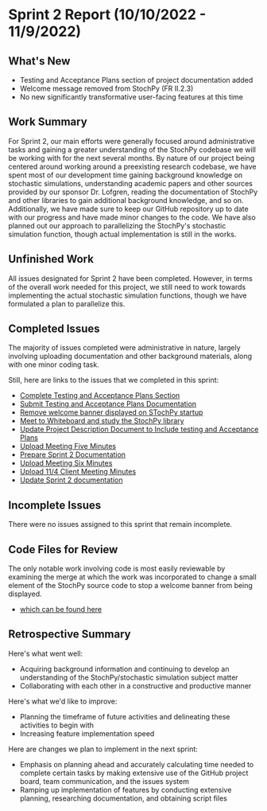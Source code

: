 # Sprint 2 Report (10/10/2022 - 11/9/2022)

## What's New
 * Testing and Acceptance Plans section of project documentation added
 * Welcome message removed from StochPy (FR II.2.3)
 * No new significantly transformative user-facing features at this time

## Work Summary
For Sprint 2, our main efforts were generally focused around administrative tasks and gaining a greater understanding of the StochPy codebase we will be working with for the next several months. By nature of our project being centered around working around a preexisting research codebase, we have spent most of our development time gaining background knowledge on stochastic simulations, understanding academic papers and other sources provided by our sponsor Dr. Lofgren, reading the documentation of StochPy and other libraries to gain additional background knowledge, and so on. Additionally, we have made sure to keep our GitHub repository up to date with our progress and have made minor changes to the code. We have also planned out our approach to parallelizing the StochPy's stochastic simulation function, though actual implementation is still in the works. 

## Unfinished Work
All issues designated for Sprint 2 have been completed. However, in terms of the overall work needed for this project, we still need to work towards implementing the actual stochastic simulation functions, though we have formulated a plan to parallelize this. 

## Completed Issues
The majority of issues completed were administrative in nature, largely involving uploading documentation and other background materials, along with one minor coding task. 

Still, here are links to the issues that we completed in this sprint:
* [Complete Testing and Acceptance Plans Section](https://github.com/WSUCptSCapstone-Fall2022Spring2023/remi-hpcstochpy/issues/19)
* [Submit Testing and Acceptance Plans Documentation](https://github.com/WSUCptSCapstone-Fall2022Spring2023/remi-hpcstochpy/issues/23)
* [Remove welcome banner displayed on STochPy startup](https://github.com/WSUCptSCapstone-Fall2022Spring2023/remi-hpcstochpy/issues/33)
* [Meet to Whiteboard and study the StochPy library](https://github.com/WSUCptSCapstone-Fall2022Spring2023/remi-hpcstochpy/issues/22)
* [Update Project Description Document to Include testing and Acceptance Plans](https://github.com/WSUCptSCapstone-Fall2022Spring2023/remi-hpcstochpy/issues/24)
* [Upload Meeting Five Minutes](https://github.com/WSUCptSCapstone-Fall2022Spring2023/remi-hpcstochpy/issues/20)
* [Prepare Sprint 2 Documentation](https://github.com/WSUCptSCapstone-Fall2022Spring2023/remi-hpcstochpy/issues/32)
* [Upload Meeting Six Minutes](https://github.com/WSUCptSCapstone-Fall2022Spring2023/remi-hpcstochpy/issues/27)
* [Upload 11/4 Client Meeting Minutes](https://github.com/WSUCptSCapstone-Fall2022Spring2023/remi-hpcstochpy/issues/28)
* [Update Sprint 2 documentation](https://github.com/WSUCptSCapstone-Fall2022Spring2023/remi-hpcstochpy/issues/37)

 ## Incomplete Issues
There were no issues assigned to this sprint that remain incomplete. 

## Code Files for Review
The only notable work involving code is most easily reviewable by examining the merge at which the work was incorporated to change a small element of the StochPy source code to stop a welcome banner from being displayed. 
* [which can be found here](https://github.com/WSUCptSCapstone-Fall2022Spring2023/remi-hpcstochpy/pull/34/files)
 
## Retrospective Summary
Here's what went well:
  * Acquiring background information and continuing to develop an understanding of the StochPy/stochastic simulation subject matter
  * Collaborating with each other in a constructive and productive manner
 
Here's what we'd like to improve:
   * Planning the timeframe of future activities and delineating these activities to begin with
   * Increasing feature implementation speed
  
Here are changes we plan to implement in the next sprint:
   * Emphasis on planning ahead and accurately calculating time needed to complete certain tasks by making extensive use of the GitHub project board, team communication, and the issues system
   * Ramping up implementation of features by conducting extensive planning, researching documentation, and obtaining script files

